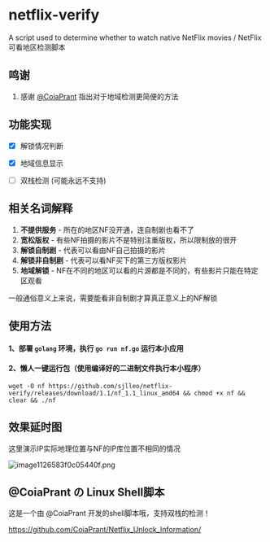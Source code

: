 # netflix-verify
A script used to determine whether to watch native NetFlix movies / NetFlix可看地区检测脚本

## 鸣谢

1. 感谢 [@CoiaPrant](https://github.com/CoiaPrant) 指出对于地域检测更简便的方法

## 功能实现

- [X] 解锁情况判断
- [X] 地域信息显示
- [ ] 双栈检测 (可能永远不支持)


## 相关名词解释

1. **不提供服务** - 所在的地区NF没开通，连自制剧也看不了
2. **宽松版权** - 有些NF拍摄的影片不是特别注重版权，所以限制放的很开
3. **解锁自制剧** - 代表可以看由NF自己拍摄的影片
4. **解锁非自制剧** - 代表可以看NF买下的第三方版权影片
5. **地域解锁** - NF在不同的地区可以看的片源都是不同的，有些影片只能在特定区观看

一般通俗意义上来说，需要能看非自制剧才算真正意义上的NF解锁

## 使用方法
#### 1、部署 `golang` 环境，执行 `go run nf.go` 运行本小应用

#### 2、懒人一键运行包（使用编译好的二进制文件执行本小程序）

`wget -O nf https://github.com/sjlleo/netflix-verify/releases/download/1.1/nf_1.1_linux_amd64 && chmod +x nf && clear && ./nf`

## 效果延时图

这里演示IP实际地理位置与NF的IP库位置不相同的情况

![image1126583f0c05440f.png](https://img.leo.moe/images/2021/02/23/image1126583f0c05440f.png)


## @CoiaPrant の Linux Shell脚本

这是一个由 @CoiaPrant 开发的shell脚本哦，支持双栈的检测！

https://github.com/CoiaPrant/Netflix_Unlock_Information/

